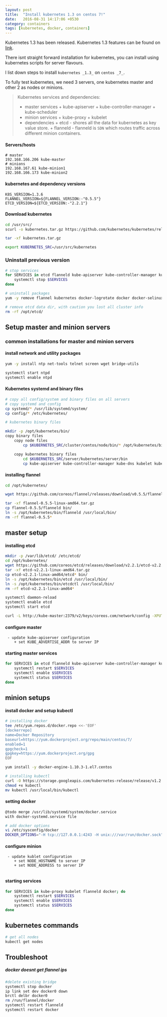 ```yaml
---
layout: post
title:  "Install kubernetes 1.3 on centos 7!"
date:   2016-08-31 14:17:06 +0530
category: containers
tags: [kubernetes, docker, containers]
---
```


Kubernetes 1.3 has been released. Kubernetes 1.3 features can be found on [link](http://blog.kubernetes.io/2016/07/kubernetes-1.3-bridging-cloud-native-and-enterprise-workloads.html).

There isnt straight forward installation for kubernetes, you can install using kubernetes scripts for server flavours.

I list down steps to install ```kubernetes _1.3_``` on ```centos _7_```. 

To fully test kubernetes, we need 3 servers, one  kubernetes master and other 2 as nodes or minions.

>Kubernetes services and dependencies:
>- master services
    + kube-apiserver
    + kube-controller-manager
    + kube-scheduler
>- minion services
    + kube-proxy
    + kubelet
>- dependencies
    + etcd - shores all the data for kubernetes as key value store.
    + flanneld - flanneld is ```SDN``` which routes traffic across different minion containers.

#### Servers/hosts

```
# master
192.168.166.206 kube-master
# minions
192.168.167.61 kube-minion1
192.168.166.173 kube-minion2
```

#### kubernetes and dependency versions
```
K8S_VERSION=1.3.6
FLANNEL_VERSION=${FLANNEL_VERSION:-"0.5.5"}
ETCD_VERSION=${ETCD_VERSION:-"2.2.1"}
```


#### Download kubernetes
```bash
cd /usr/src/
scurl -o kubernetes.tar.gz https://github.com/kubernetes/kubernetes/releases/download/v${K8S_VERSION}/kubernetes.tar.gz

tar -xf kubernetes.tar.gz

export KUBERNETES_SRC=/usr/src/kubernetes
```

### Uninstall previous version
```bash
# stop services
for SERVICES in etcd flanneld kube-apiserver kube-controller-manager kube-scheduler kube-proxy kubelet flanneld docker; do
    systemctl stop $SERVICES
done

# uninstall packages
yum -y remove flannel kubernetes docker-logrotate docker docker-selinux

# remove etcd data dir, with caution you lost all cluster info
rm -rf /opt/etcd/
```


## Setup master and minion servers
### common installations for master and minion servers
#### install network and utility packages
```bash
yum -y install ntp net-tools telnet screen wget bridge-utils

systemctl start ntpd
systemctl enable ntpd
```


#### Kubernetes systemd and binary files
```bash
# copy all config/system and binary files on all servers
# copy systemd and config
cp systemd/* /usr/lib/systemd/system/
cp config/* /etc/kubernetes/

# kubernetes binary files

mkdir -p /opt/kubernetes/bin/
copy binary files
    copy node files
        cp $KUBERNETES_SRC/cluster/centos/node/bin/* /opt/kubernetes/bin

    copy kubernetes binary files
        cd $KUBERNETES_SRC/server/kubernetes/server/bin
        cp kube-apiserver kube-controller-manager kube-dns kubelet kube-proxy kube-scheduler /opt/kubernetes/bin/

```



#### installing flannel
```bash
cd /opt/kubernetes/

wget https://github.com/coreos/flannel/releases/download/v0.5.5/flannel-0.5.5-linux-amd64.tar.gz

tar -xf flannel-0.5.5-linux-amd64.tar.gz
cp flannel-0.5.5/flanneld bin/
ln -s /opt/kubernetes/bin/flanneld /usr/local/bin/
rm -rf flannel-0.5.5*
```



## master setup
#### installing etcd
```bash
mkdir -p /var/lib/etcd/ /etc/etcd/
cd /opt/kubernetes/
wget https://github.com/coreos/etcd/releases/download/v2.2.1/etcd-v2.2.1-linux-amd64.tar.gz
tar -xf etcd-v2.2.1-linux-amd64.tar.gz
cp etcd-v2.2.1-linux-amd64/etcd* bin/
ln -s /opt/kubernetes/bin/etcd /usr/local/bin/
ln -s /opt/kubernetes/bin/etcdctl /usr/local/bin/
rm -rf etcd-v2.2.1-linux-amd64*

systemctl daemon-reload
systemctl enable etcd
systemctl start etcd

curl -L http://kube-master:2379/v2/keys/coreos.com/network/config -XPUT --data '{"Network": "10.254.0.0/16","SubnetLen": 24,"SubnetMin": "10.254.50.0","SubnetMax": "10.254.199.0","Backend": {"Type": "vxlan","VNI": 1}}'
```

#### configure master
```
 - update kube-apiserver configuration
    + set KUBE_ADVERTISE_ADDR to server IP
```

#### starting master services
```bash
for SERVICES in etcd flanneld kube-apiserver kube-controller-manager kube-scheduler; do
    systemctl restart $SERVICES
    systemctl enable $SERVICES
    systemctl status $SERVICES
done
```


## minion setups

#### install docker and setup kubectl
```bash
# installing docker
tee /etc/yum.repos.d/docker.repo <<-'EOF'
[dockerrepo]
name=Docker Repository
baseurl=https://yum.dockerproject.org/repo/main/centos/7/
enabled=1
gpgcheck=1
gpgkey=https://yum.dockerproject.org/gpg
EOF

yum install -y docker-engine-1.10.3-1.el7.centos

# installing kubectl
curl -O https://storage.googleapis.com/kubernetes-release/release/v1.2.4/bin/linux/amd64/kubectl
chmod +x kubectl
mv kubectl /usr/local/bin/kubectl
```

#### setting docker
```bash
@todo merge /usr/lib/systemd/system/docker.service
with docker-systemd.service file

# add docker options
vi /etc/sysconfig/docker
DOCKER_OPTIONS="-H tcp://127.0.0.1:4243 -H unix:///var/run/docker.sock"
```

#### configure minion
```
 - update kublet configuration
    + set NODE_HOSTNAME to server IP
    + set NODE_ADDRESS to server IP


```

#### starting services
```bash
for SERVICES in kube-proxy kubelet flanneld docker; do
    systemctl restart $SERVICES
    systemctl enable $SERVICES
    systemctl status $SERVICES
done
```


## kubernetes commands
```bash
# get all nodes
kubectl get nodes

```

## Troubleshoot
##### docker doesnt get flannel ips

```bash
#delete existing bridge
systemctl stop docker
ip link set dev docker0 down
brctl delbr docker0
rm /run/flannel/docker
systemctl restart flanneld
systemctl restart docker
```

